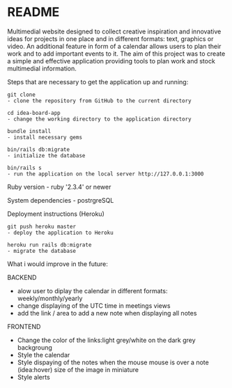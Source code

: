 # README

Multimedial website designed to collect creative inspiration and innovative ideas for projects in one place and in different formats: text, graphics or video. An additional feature in form of a calendar allows users to plan their work and to add important events to it. The aim of this project was to create a simple and effective application providing tools to plan work and stock multimedial information. 

Steps that are necessary to get the application up and running: 

	git clone 
	- clone the repository from GitHub to the current directory 

	cd idea-board-app
	- change the working directory to the application directory 

	bundle install
	- install necessary gems  

	bin/rails db:migrate
	- initialize the database

	bin/rails s
	- run the application on the local server http://127.0.0.1:3000

Ruby version 
	- ruby '2.3.4' or newer

System dependencies
	- postrgreSQL 

Deployment instructions (Heroku)
	
	git push heroku master 
	- deploy the application to Heroku
	
	heroku run rails db:migrate
	- migrate the database 

What i would improve in the future:

BACKEND
* alow user to diplay the calendar in different formats: weekly/monthly/yearly
* change displaying of the UTC time in meetings views  
* add the link / area to add a new note when displaying all notes  

FRONTEND
* Change the color of the links:light grey/white on the dark grey backgroung 
* Style the calendar
* Style dispaying of the notes 
	when the mouse mouse is over a note (idea:hover)
	size of the image in miniature 
* Style alerts


